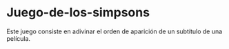 # Juego-de-los-simpsons

Este juego consiste en adivinar el orden de aparición de un subtítulo de una película.

